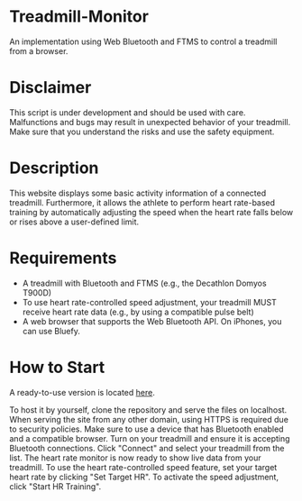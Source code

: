 # Treadmill-Monitor

An implementation using Web Bluetooth and FTMS to control a treadmill from a browser.

# Disclaimer

This script is under development and should be used with care. Malfunctions and bugs may result in unexpected behavior of your treadmill. Make sure that you understand the risks and use the safety equipment.

# Description

This website displays some basic activity information of a connected treadmill. Furthermore, it allows the athlete to perform heart rate-based training by automatically adjusting the speed when the heart rate falls below or rises above a user-defined limit.

# Requirements

- A treadmill with Bluetooth and FTMS (e.g., the Decathlon Domyos T900D)
- To use heart rate-controlled speed adjustment, your treadmill MUST receive heart rate data (e.g., by using a compatible pulse belt)
- A web browser that supports the Web Bluetooth API. On iPhones, you can use Bluefy.

# How to Start

A ready-to-use version is located [here](https://ichbinlaufen.de/laufband/hr-training.html).

To host it by yourself, clone the repository and serve the files on localhost. When serving the site from any other domain, using HTTPS is required due to security policies. Make sure to use a device that has Bluetooth enabled and a compatible browser. Turn on your treadmill and ensure it is accepting Bluetooth connections. Click "Connect" and select your treadmill from the list. The heart rate monitor is now ready to show live data from your treadmill. To use the heart rate-controlled speed feature, set your target heart rate by clicking "Set Target HR". To activate the speed adjustment, click "Start HR Training".

